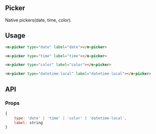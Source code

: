 ## Picker

Native pickers(date, time, color).

## Usage

```html
<m-picker type="date" label="date"></m-picker>

<m-picker type="time" label="time"></m-picker>

<m-picker type="color" label="color"></m-picker>

<m-picker type="datetime-local" label="datetime-local"></m-picker>
```

## API

### Props

```jsx
{
	type: 'date' | 'time' | 'color' | 'datetime-local',
	label: string
}
```